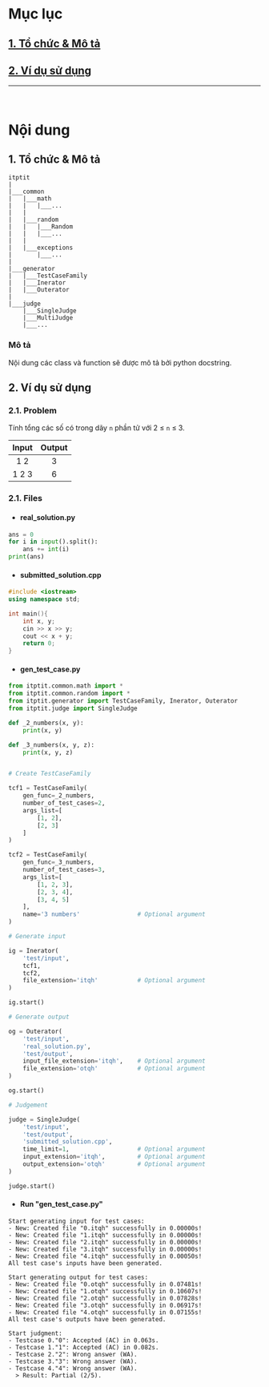 # Mục lục

## [1. Tổ chức & Mô tả](#1)

## [2. Ví dụ sử dụng](#2)

<hr>
<br>

# Nội dung  

<a name = "1"></a>
## 1. Tổ chức & Mô tả

```
itptit
|
|___common
|   |___math
|   |   |___...
|   |
|   |___random
|   |   |___Random
|   |   |___...
|   |
|   |___exceptions
|       |___...
|
|___generator
|   |___TestCaseFamily
|   |___Inerator
|   |___Outerator
|
|___judge
    |___SingleJudge
    |___MultiJudge
    |___...
```

### **Mô tả**

Nội dung các class và function sẽ được mô tả bởi python docstring.

<a name = "2"></a>
## 2. Ví dụ sử dụng

### 2.1. Problem

Tính tổng các số có trong dãy `n` phần tử với 2 ≤ `n` ≤ 3.

| Input | Output |
|:-----:|:------:|
|  1 2  |    3   |
| 1 2 3 |    6   |

### 2.1. Files

- #### **real_solution.py**

``` python
ans = 0
for i in input().split():
    ans += int(i)
print(ans)
```

- #### **submitted_solution.cpp**

``` cpp
#include <iostream>
using namespace std;

int main(){
    int x, y;
    cin >> x >> y;
    cout << x + y;
    return 0;
}
```

- #### **gen_test_case.py**

``` python
from itptit.common.math import *
from itptit.common.random import *
from itptit.generator import TestCaseFamily, Inerator, Outerator
from itptit.judge import SingleJudge

def _2_numbers(x, y):
    print(x, y)

def _3_numbers(x, y, z):
    print(x, y, z)


# Create TestCaseFamily

tcf1 = TestCaseFamily(
    gen_func=_2_numbers,
    number_of_test_cases=2,
    args_list=[
        [1, 2],
        [2, 3]
    ]
)

tcf2 = TestCaseFamily(
    gen_func=_3_numbers,
    number_of_test_cases=3,
    args_list=[
        [1, 2, 3],
        [2, 3, 4],
        [3, 4, 5]
    ],
    name='3 numbers'                # Optional argument
)

# Generate input

ig = Inerator(
    'test/input',
    tcf1,
    tcf2,
    file_extension='itqh'           # Optional argument
)

ig.start()

# Generate output

og = Outerator(
    'test/input',
    'real_solution.py',
    'test/output',
    input_file_extension='itqh',    # Optional argument
    file_extension='otqh'           # Optional argument
)

og.start()

# Judgement

judge = SingleJudge(
    'test/input',
    'test/output',
    'submitted_solution.cpp', 
    time_limit=1,                   # Optional argument
    input_extension='itqh',         # Optional argument
    output_extension='otqh'         # Optional argument
)

judge.start()
```

- #### **Run "gen_test_case.py"**

``` console
Start generating input for test cases:
- New: Created file "0.itqh" successfully in 0.00000s!
- New: Created file "1.itqh" successfully in 0.00000s!
- New: Created file "2.itqh" successfully in 0.00000s!
- New: Created file "3.itqh" successfully in 0.00000s!
- New: Created file "4.itqh" successfully in 0.00050s!
All test case's inputs have been generated.

Start generating output for test cases:
- New: Created file "0.otqh" successfully in 0.07481s!
- New: Created file "1.otqh" successfully in 0.10607s!
- New: Created file "2.otqh" successfully in 0.07828s!
- New: Created file "3.otqh" successfully in 0.06917s!
- New: Created file "4.otqh" successfully in 0.07155s!
All test case's outputs have been generated.

Start judgment:
- Testcase 0."0": Accepted (AC) in 0.063s.
- Testcase 1."1": Accepted (AC) in 0.082s.
- Testcase 2."2": Wrong answer (WA).
- Testcase 3."3": Wrong answer (WA).
- Testcase 4."4": Wrong answer (WA).
  > Result: Partial (2/5).
```